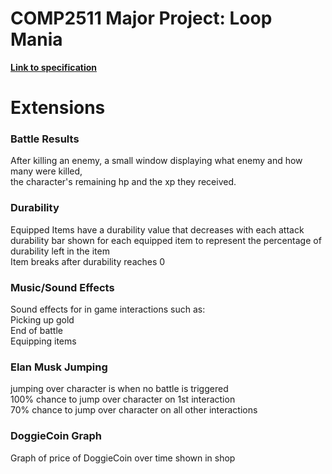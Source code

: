 # COMP2511 Major Project: Loop Mania

[**Link to specification**](https://gitlab.cse.unsw.edu.au/COMP2511/21T2/project-specification)

# Extensions

### Battle Results
After killing an enemy, a small window displaying what enemy and how many were killed,\
the character's remaining hp and the xp they received.

### Durability
Equipped Items have a durability value that decreases with each attack\
durability bar shown for each equipped item to represent the percentage of durability left in the item\
Item breaks after durability reaches 0

### Music/Sound Effects
Sound effects for in game interactions such as:\
Picking up gold\
End of battle\
Equipping items

### Elan Musk Jumping
jumping over character is when no battle is triggered\
100% chance to jump over character on 1st interaction\
70% chance to jump over character on all other interactions

### DoggieCoin Graph
Graph of price of DoggieCoin over time shown in shop